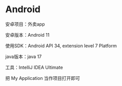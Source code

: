 # Android
 安卓项目：外卖app

安卓版本：Android 11

使用SDK：Android API 34, extension level 7 Platform

java版本：java 17

工具：IntelliJ IDEA Ultimate

把 My Application 当作项目打开即可
